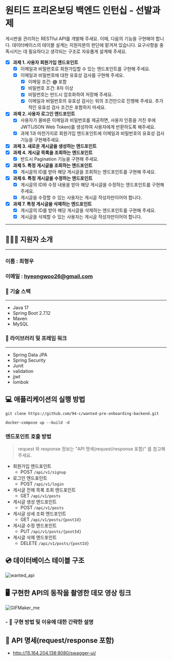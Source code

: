 # 원티드 프리온보딩 백엔드 인턴십 - 선발과제

게시판을 관리하는 RESTful API를 개발해 주세요. 이때, 다음의 기능을 구현해야 합니다. 데이터베이스의 테이블 설계는 지원자분의 판단에 맡겨져 있습니다. 요구사항을 충족시키는 데 필요하다고 생각되는 구조로 자유롭게 설계해 주세요.

- [x] **과제 1. 사용자 회원가입 엔드포인트**
    - [x] 이메일과 비밀번호로 회원가입할 수 있는 엔드포인트를 구현해 주세요.
    - [x] 이메일과 비밀번호에 대한 유효성 검사를 구현해 주세요.
        - [x] 이메일 조건: **@** 포함
        - [x] 비밀번호 조건: 8자 이상
        - [x] 비밀번호는 반드시 암호화하여 저장해 주세요.
        - [x] 이메일과 비밀번호의 유효성 검사는 위의 조건만으로 진행해 주세요. 추가적인 유효성 검사 조건은 포함하지 마세요.
- [X] **과제 2. 사용자 로그인 엔드포인트**
    - [X] 사용자가 올바른 이메일과 비밀번호를 제공하면, 사용자 인증을 거친 후에 JWT(JSON Web Token)를 생성하여 사용자에게 반환하도록 해주세요.
    - [X] 과제 1과 마찬가지로 회원가입 엔드포인트에 이메일과 비밀번호의 유효성 검사기능을 구현해주세요.
- [X] **과제 3. 새로운 게시글을 생성하는 엔드포인트**
- [X] **과제 4. 게시글 목록을 조회하는 엔드포인트**
    - [X] 반드시 Pagination 기능을 구현해 주세요.
- [X] **과제 5. 특정 게시글을 조회하는 엔드포인트**
    - [X] 게시글의 ID를 받아 해당 게시글을 조회하는 엔드포인트를 구현해 주세요.
- [X] **과제 6. 특정 게시글을 수정하는 엔드포인트**
    - [X] 게시글의 ID와 수정 내용을 받아 해당 게시글을 수정하는 엔드포인트를 구현해 주세요.
    - [X] 게시글을 수정할 수 있는 사용자는 게시글 작성자만이어야 합니다.
- [X] **과제 7. 특정 게시글을 삭제하는 엔드포인트**
    - [X] 게시글의 ID를 받아 해당 게시글을 삭제하는 엔드포인트를 구현해 주세요.
    - [X] 게시글을 삭제할 수 있는 사용자는 게시글 작성자만이어야 합니다.
--------------------------------------

## 🧑🏻‍💻 지원자 소개

----
### 이름 :  최형우
### 이메일 : hyeongwoo26@gmail.com 
### 📌 기술 스택

-----
- Java 17
- Spring Boot 2.7.12
- Maven 
- MySQL 

### 📌 라이브러리 및 프레임 워크

-----
- Spring Data JPA
- Spring Security
- Junit
- validation
- jjwt
- lombok

## 💻 애플리케이션의 실행 방법
~~~
git clone https://github.com/94-c/wanted-pre-onboarding-backend.git

docker-compose up --build -d
~~~
### 엔드포인트 호출 방법
> request 와 response 정보는 "API 명세(request/response 포함)" 를 참고해 주세요.

- 회원가입 엔드포인트
    - POST `/api/v1/signup`
- 로그인 엔드포인트
    - POST `/api/v1/login`
- 게시글 전체 목록 조회 엔드포인트
  - GET `/api/v1/posts`
- 게시글 생성 엔드포인트
    - POST `/api/v1/posts`
- 게시글 상세 조회 엔드포인트
    - GET `/api/v1/posts/{postId}`
- 게시글 수정 엔드포인트
    - PUT `/api/v1/posts/{postId}`
- 게시글 삭제 엔드포인트
    - DELETE `/api/v1/posts/{postId}`

## 💿 데이터베이스 테이블 구조
![wanted_api](https://github.com/94-c/wanted-pre-onboarding-backend/assets/79362952/4ecee0a9-e908-45cb-8522-543f33aee50b)

## 🖥 구현한 API의 동작을 촬영한 데모 영상 링크
![GIFMaker_me](https://github.com/94-c/wanted-pre-onboarding-backend/assets/79362952/2609ac9f-f884-48fa-bc25-2101cb9ab7f5)

### - 📌 구현 방법 및 이유에 대한 간략한 설명

## 🧾 API 명세(request/response 포함)

- http://15.164.204.138:8080/swagger-ui/

